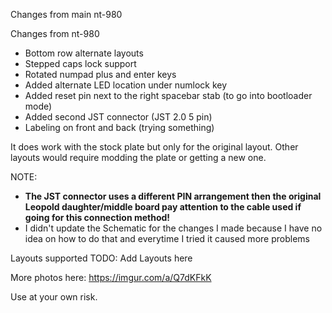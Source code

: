 Changes from main nt-980

Changes from nt-980
* Bottom row alternate layouts
* Stepped caps lock support
* Rotated numpad plus and enter keys
* Added alternate LED location under numlock key
* Added reset pin next to the right spacebar stab (to go into bootloader mode)
* Added second JST connector (JST 2.0 5 pin)
* Labeling on front and back (trying something)

It does work with the stock plate but only for the original layout.  Other layouts would require modding the plate or getting a new one.

NOTE: 
* **The JST connector uses a different PIN arrangement then the original Leopold daughter/middle board pay attention to the cable used if going for this connection method!**
* I didn't update the Schematic for the changes I made because I have no idea on how to do that and everytime I tried it caused more problems

Layouts supported
TODO: Add Layouts here

More photos here: https://imgur.com/a/Q7dKFkK

Use at your own risk.
